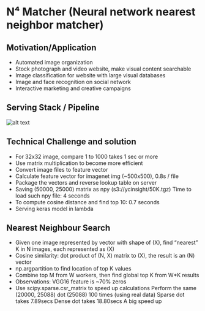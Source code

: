 # N⁴ Matcher (Neural network nearest neighbor matcher)

## Motivation/Application

- Automated image organization
- Stock photograph and video website, make visual content searchable
- Image classification for website with large visual databases
- Image and face recognition on social network 
- Interactive marketing and creative campaigns

## Serving Stack / Pipeline

![alt text](https://github.com/juliettyi/n4matcher/blob/master/slides/Scalable%20image%20comparision%20v3.png)






## Technical Challenge and solution

- For 32x32 image, compare 1 to 1000 takes 1 sec or more
- Use matrix multiplication to become more efficient
- Convert image files to feature vector
- Calculate feature vector for imagenet img (~500x500), 0.8s / file
- Package the vectors and reverse lookup table on server
- Saving (50000, 25000) matrix as npy (s3://ycinsight/50K.tgz)
  Time to load such npy file: 4 seconds
- To compute cosine distance and find top 10:  0.7 seconds
- Serving keras model in lambda

## Nearest Neighbour Search

- Given one image represented by vector with shape of (X), find “nearest” K in N images, each represented as (X)
- Cosine similarity: dot product of (N, X) matrix to (X), the result is an (N) vector
- np.argpartition to find location of top K values
- Combine top M from W workers, then find global top K from W*K results
- Observations:  VGG16 feature is ~70% zeros
- Use scipy.sparse.csr_matrix to speed up calculations
  Perform the same (20000, 25088) dot (25088) 100 times (using real data)
  Sparse dot takes 7.89secs
  Dense dot takes 18.80secs
  A big speed up



